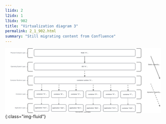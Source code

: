 ```yaml
---
l1idx: 2
l2idx: 1
l3idx: 902
title: "Virtualization diagram 3"
permalink: 2_1_902.html
summary: "Still migrating content from Confluence"
---
```


![image](./capacity-virt-3.drawio.svg){:class="img-fluid"}


